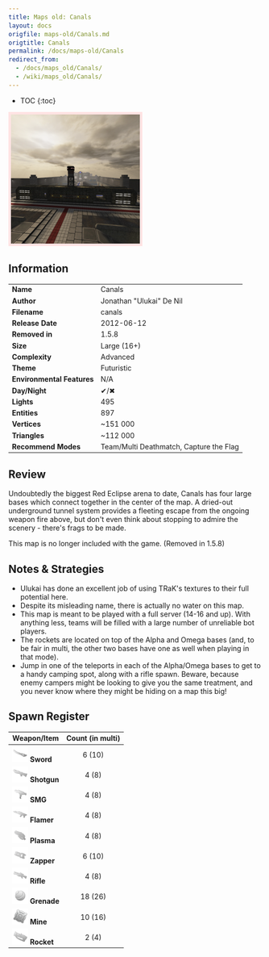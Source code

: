 ```yaml
---
title: Maps old: Canals
layout: docs
origfile: maps-old/Canals.md
origtitle: Canals
permalink: /docs/maps-old/Canals
redirect_from:
  - /docs/maps_old/Canals/
  - /wiki/maps_old/Canals/
---
```

* TOC
{:toc}
<img style='border:5px solid #ffe0e0e0' src="../images/maps-old/canals.png" width="256px" />

## Information

|                            |                                         |
|----------------------------|-----------------------------------------|
| **Name**                   | Canals                                  |
| **Author**                 | Jonathan "Ulukai" De Nil                |
| **Filename**               | canals                                  |
| **Release Date**           | 2012-06-12                              |
| **Removed in**             | 1.5.8                                   |
| **Size**                   | Large (16+)                             |
| **Complexity**             | Advanced                                |
| **Theme**                  | Futuristic                              |
| **Environmental Features** | N/A                                     |
| **Day/Night**              | ✔/✖                                    |
| **Lights**                 | 495                                     |
| **Entities**               | 897                                     |
| **Vertices**               | ~151 000                                |
| **Triangles**              | ~112 000                                |
| **Recommend Modes**        | Team/Multi Deathmatch, Capture the Flag |

## Review

Undoubtedly the biggest Red Eclipse arena to date, Canals has four large bases which connect together in the center of the map. A dried-out underground tunnel system provides a fleeting escape from the ongoing weapon fire above, but don't even think about stopping to admire the scenery - there's frags to be made.

This map is no longer included with the game. (Removed in 1.5.8)

## Notes & Strategies

- Ulukai has done an excellent job of using TRaK's textures to their full potential here.
- Despite its misleading name, there is actually no water on this map.
- This map is meant to be played with a full server (14-16 and up). With anything less, teams will be filled with a large number of unreliable bot players.
- The rockets are located on top of the Alpha and Omega bases (and, to be fair in multi, the other two bases have one as well when playing in that mode).
- Jump in one of the teleports in each of the Alpha/Omega bases to get to a handy camping spot, along with a rifle spawn. Beware, because enemy campers might be looking to give you the same treatment, and you never know where they might be hiding on a map this big!

## Spawn Register

| Weapon/Item                                                         | Count (in multi) |
|---------------------------------------------------------------------|:----------------:|
| <img src="../images/weapons/sword.png" width="32px"/> **Sword**     |      6 (10)      |
| <img src="../images/weapons/shotgun.png" width="32px"/> **Shotgun** |      4 (8)       |
| <img src="../images/weapons/smg.png" width="32px"/> **SMG**         |      4 (8)       |
| <img src="../images/weapons/flamer.png" width="32px"/> **Flamer**   |      4 (8)       |
| <img src="../images/weapons/plasma.png" width="32px"/> **Plasma**   |      4 (8)       |
| <img src="../images/weapons/zapper.png" width="32px"/> **Zapper**   |      6 (10)      |
| <img src="../images/weapons/rifle.png" width="32px"/> **Rifle**     |      4 (8)       |
| <img src="../images/weapons/grenade.png" width="32px"/> **Grenade** |     18 (26)      |
| <img src="../images/weapons/mine.png" width="32px"/> **Mine**       |     10 (16)      |
| <img src="../images/weapons/rocket.png" width="32px"/> **Rocket**   |      2 (4)       |
